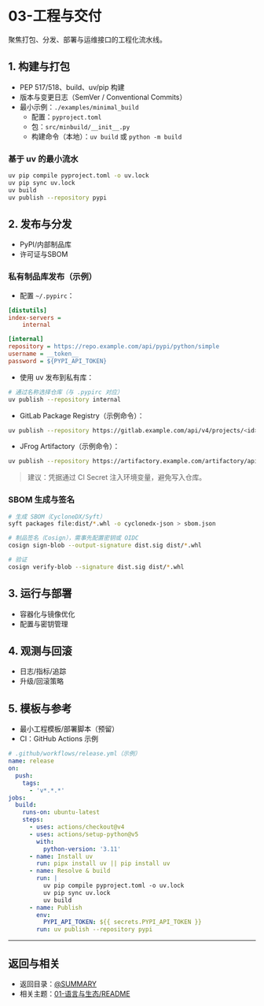 # 03-工程与交付

聚焦打包、分发、部署与运维接口的工程化流水线。

## 1. 构建与打包

- PEP 517/518、build、uv/pip 构建
- 版本与变更日志（SemVer / Conventional Commits）
- 最小示例：`./examples/minimal_build`
  - 配置：`pyproject.toml`
  - 包：`src/minbuild/__init__.py`
  - 构建命令（本地）：`uv build` 或 `python -m build`

### 基于 uv 的最小流水

```bash
uv pip compile pyproject.toml -o uv.lock
uv pip sync uv.lock
uv build
uv publish --repository pypi
```

## 2. 发布与分发

- PyPI/内部制品库
- 许可证与SBOM

### 私有制品库发布（示例）

- 配置 `~/.pypirc`：

```ini
[distutils]
index-servers =
    internal

[internal]
repository = https://repo.example.com/api/pypi/python/simple
username = __token__
password = ${PYPI_API_TOKEN}
```

- 使用 uv 发布到私有库：

```bash
# 通过名称选择仓库（与 .pypirc 对应）
uv publish --repository internal
```

- GitLab Package Registry（示例命令）：

```bash
uv publish --repository https://gitlab.example.com/api/v4/projects/<id>/packages/pypi
```

- JFrog Artifactory（示例命令）：

```bash
uv publish --repository https://artifactory.example.com/artifactory/api/pypi/python-local
```

> 建议：凭据通过 CI Secret 注入环境变量，避免写入仓库。

### SBOM 生成与签名

```bash
# 生成 SBOM（CycloneDX/Syft）
syft packages file:dist/*.whl -o cyclonedx-json > sbom.json

# 制品签名（Cosign），需事先配置密钥或 OIDC
cosign sign-blob --output-signature dist.sig dist/*.whl

# 验证
cosign verify-blob --signature dist.sig dist/*.whl
```

## 3. 运行与部署

- 容器化与镜像优化
- 配置与密钥管理

## 4. 观测与回滚

- 日志/指标/追踪
- 升级/回滚策略

## 5. 模板与参考

- 最小工程模板/部署脚本（预留）
- CI：GitHub Actions 示例

```yaml
# .github/workflows/release.yml（示例）
name: release
on:
  push:
    tags:
      - 'v*.*.*'
jobs:
  build:
    runs-on: ubuntu-latest
    steps:
      - uses: actions/checkout@v4
      - uses: actions/setup-python@v5
        with:
          python-version: '3.11'
      - name: Install uv
        run: pipx install uv || pip install uv
      - name: Resolve & build
        run: |
          uv pip compile pyproject.toml -o uv.lock
          uv pip sync uv.lock
          uv build
      - name: Publish
        env:
          PYPI_API_TOKEN: ${{ secrets.PYPI_API_TOKEN }}
        run: uv publish --repository pypi
```

---

## 返回与相关

- 返回目录：[@SUMMARY](../SUMMARY.md)
- 相关主题：[01-语言与生态/README](../01-语言与生态/README.md)
